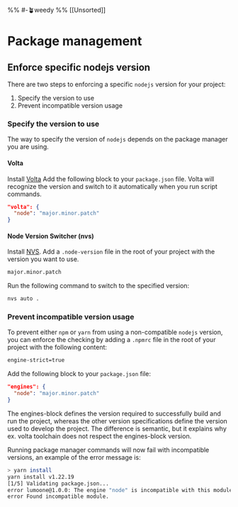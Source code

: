 %% #-🪴weedy %%
[[Unsorted]]
# Package management

## Enforce specific nodejs version

There are two steps to enforcing a specific `nodejs` version for your project:

1. Specify the version to use
2. Prevent incompatible version usage

### Specify the version to use

The way to specify the version of `nodejs` depends on the package manager you are using.

#### Volta

Install [Volta](https://volta.sh/) Add the following block to your `package.json` file. Volta will recognize the version and switch to it automatically
when you run script commands.

```json
"volta": {
  "node": "major.minor.patch"
}
```

#### Node Version Switcher (nvs)

Install [NVS](https://github.com/jasongin/nvs). Add a `.node-version` file in the root of your project with the version you want to use.

```sh
major.minor.patch
```

Run the following command to switch to the specified version:

```sh
nvs auto .
```

### Prevent incompatible version usage

To prevent either `npm` or `yarn` from using a non-compatible `nodejs` version, you can enforce the checking
by adding a `.npmrc` file in the root of your project with the following content:

```sh
engine-strict=true
```

Add the following block to your `package.json` file:

```json
"engines": {
  "node": "major.minor.patch"
}
```

The engines-block defines the version required to successfully build and run the project, whereas the other version specifications
define the version used to develop the project. The difference is semantic, but it explains why ex. volta toolchain does not respect 
the engines-block version.

Running package manager commands will now fail with incompatible versions, an example of the error message is:

```sh
> yarn install
yarn install v1.22.19
[1/5] Validating package.json...
error lumoone@1.0.0: The engine "node" is incompatible with this module. Expected version "20.12.1". Got "20.12.2"
error Found incompatible module.
```